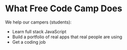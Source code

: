# What Free Code Camp Does

We help our campers (students):
- Learn full stack JavaScript
- Build a portfolio of real apps that real people are using
- Get a coding job
